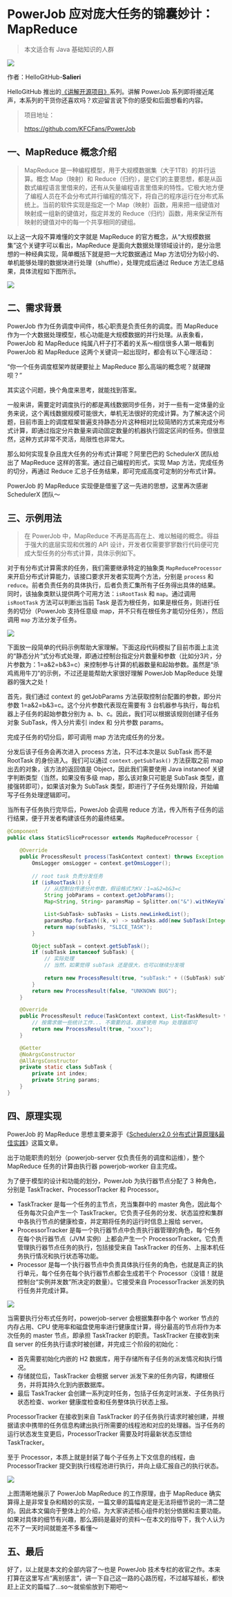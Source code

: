 # PowerJob 应对庞大任务的锦囊妙计：MapReduce

> 本文适合有 Java 基础知识的人群

![](../cover.png)

作者：HelloGitHub-**Salieri**

HelloGitHub 推出的[《讲解开源项目》](https://github.com/HelloGitHub-Team/Article)系列。讲解 PowerJob 系列即将接近尾声，本系列的干货你还喜欢吗？欢迎留言说下你的感受和后面想看的内容。

> 项目地址：
>
> https://github.com/KFCFans/PowerJob

## 一、MapReduce 概念介绍

> MapReduce 是一种编程模型，用于大规模数据集（大于1TB）的并行运算。概念 Map（映射）和 Reduce（归约），是它们的主要思想，都是从函数式编程语言里借来的，还有从矢量编程语言里借来的特性。它极大地方便了编程人员在不会分布式并行编程的情况下，将自己的程序运行在分布式系统上。当前的软件实现是指定一个 Map（映射）函数，用来把一组键值对映射成一组新的键值对，指定并发的 Reduce（归约）函数，用来保证所有映射的键值对中的每一个共享相同的键组。

以上这一大段不算难懂的文字就是 MapReduce 的官方概念，从“大规模数据集”这个关键字可以看出，MapReduce 是面向大数据处理领域设计的，是分治思想的一种经典实现，简单概括下就是把一大坨数据通过 Map 方法切分为较小的、单机能够处理的数据块进行处理（shuffle），处理完成后通过 Reduce 方法汇总结果，具体流程如下图所示。

![](1.png)

## 二、需求背景

PowerJob 作为任务调度中间件，核心职责是负责任务的调度。而 MapReduce 作为一个大数据处理模型，核心功能是大规模数据的并行处理。从表象看，PowerJob 和 MapReduce 纯属八杆子打不着的关系～相信很多人第一眼看到 PowerJob 和 MapReduce 这两个关键词一起出现时，都会有以下心理活动：

“你一个任务调度框架咋就硬要扯上 MapReduce 那么高端的概念呢？就硬蹭呗？”

其实这个问题，换个角度来思考，就能找到答案。

一般来讲，需要定时调度执行的都是离线数据同步任务，对于一些有一定体量的业务来说，这个离线数据规模可能很大，单机无法很好的完成计算。为了解决这个问题，目前市面上的调度框架普遍支持静态分片这种相对比较简陋的方式来完成分布式计算，即通过指定分片数量来调动固定数量的机器执行固定区间的任务。但很显然，这种方式非常不灵活，局限性也非常大。

那么如何实现复杂且庞大任务的分布式计算呢？阿里巴巴的 SchedulerX 团队给出了 MapReduce 这样的答案。通过自己编程的形式，实现 Map 方法，完成任务的切分，再通过 Reduce 汇总子任务结果，即可完成高度可定制的分布式计算。

PowerJob 的 MapReduce 实现便是借鉴了这一先进的思想，这里再次感谢 SchedulerX 团队～

## 三、示例用法

> 在 PowerJob 中，MapReduce 不再是高高在上、难以触碰的概念。得益于强大的底层实现和优雅的 API 设计，开发者仅需要寥寥数行代码便可完成大型任务的分布式计算，具体示例如下。

对于有分布式计算需求的任务，我们需要继承特定的抽象类 `MapReduceProcessor` 来开启分布式计算能力，该接口要求开发者实现两个方法，分别是 `process` 和 `reduce`。前者负责任务的具体执行，后者负责汇集所有子任务得出具体的结果。同时，该抽象类默认提供两个可用方法：`isRootTask` 和 `map`。通过调用 `isRootTask` 方法可以判断出当前 Task 是否为根任务，如果是根任务，则进行任务的切分（PowerJob 支持任意级 map，并不只有在根任务才能切分任务），然后调用 `map` 方法分发子任务。

![](2.png)

下面放一段简单的代码示例帮助大家理解。下面这段代码模拟了目前市面上主流的“静态分片”式分布式处理，即通过控制台指定分片数量和参数（比如分3片，分片参数为：1=a&2=b&3=c）来控制参与计算的机器数量和起始参数。虽然是“杀鸡焉用牛刀”的示例，不过还是能帮助大家很好理解 PowerJob MapReduce 处理器的强大之处！

首先，我们通过 context 的 getJobParams 方法获取控制台配置的参数，即分片参数 1=a&2=b&3=c。这个分片参数代表现在需要有 3 台机器参与执行，每台机器上子任务的起始参数分别为 a、b、c。因此，我们可以根据该规则创建子任务对象 SubTask，传入分片索引 index 和 分片参数 params。

完成子任务的切分后，即可调用 map 方法完成任务的分发。

分发后该子任务会再次进入 process 方法，只不过本次是以 SubTask 而不是 RootTask 的身份进入。我们可以通过 `context.getSubTask()` 方法获取之前 map 出去的对象，该方法的返回值是 Object，因此我们需要使用 Java instaneof 关键字判断类型（当然，如果没有多级 map，那么该对象只可能是 SubTask 类型，直接强转即可），如果该对象为 SubTask 类型，即进行了子任务处理阶段，开始编写子任务处理逻辑即可。

当所有子任务执行完毕后，PowerJob 会调用 reduce 方法，传入所有子任务的运行结果，便于开发者构建该任务的最终结果。

```java
@Component
public class StaticSliceProcessor extends MapReduceProcessor {

    @Override
    public ProcessResult process(TaskContext context) throws Exception {
        OmsLogger omsLogger = context.getOmsLogger();
        
        // root task 负责分发任务
        if (isRootTask()) {
            // 从控制台传递分片参数，假设格式为KV：1=a&2=b&3=c
            String jobParams = context.getJobParams();
            Map<String, String> paramsMap = Splitter.on("&").withKeyValueSeparator("=").split(jobParams);

            List<SubTask> subTasks = Lists.newLinkedList();
            paramsMap.forEach((k, v) -> subTasks.add(new SubTask(Integer.parseInt(k), v)));
            return map(subTasks, "SLICE_TASK");
        }

        Object subTask = context.getSubTask();
        if (subTask instanceof SubTask) {
            // 实际处理
            // 当然，如果觉得 subTask 还是很大，也可以继续分发哦
            
            return new ProcessResult(true, "subTask:" + ((SubTask) subTask).getIndex() + " process successfully");
        }
        return new ProcessResult(false, "UNKNOWN BUG");
    }

    @Override
    public ProcessResult reduce(TaskContext context, List<TaskResult> taskResults) {
        // 按需求做一些统计工作... 不需要的话，直接使用 Map 处理器即可
        return new ProcessResult(true, "xxxx");
    }

    @Getter
    @NoArgsConstructor
    @AllArgsConstructor
    private static class SubTask {
        private int index;
        private String params;
    }
}
```

## 四、原理实现

PowerJob 的 MapReduce 思想主要来源于《[Schedulerx2.0 分布式计算原理&最佳实践](https://developer.aliyun.com/article/704121?spm=a2c6h.12873581.0.0.3a41a115fWKJEC&groupCode=schedulerx)》这篇文章。

出于功能职责的划分（powerjob-server 仅负责任务的调度和运维），整个 MapReduce 任务的计算由执行器 powerjob-worker 自主完成。

为了便于模型的设计和功能的划分，PowerJob 为执行器节点分配了 3 种角色，分别是 TaskTracker、ProcessorTracker 和 Processor。

- TaskTracker 是每一个任务的主节点，充当集群中的 master 角色，因此每个任务每次只会产生一个 TaskTracker。它负责子任务的分发、状态监控和集群中各执行节点的健康检查，并定期将任务的运行时信息上报给 server。
- ProcessorTracker 是每一个执行器节点中负责执行器管理的角色，每个任务在每个执行器节点（JVM 实例）上都会产生一个 ProcessorTracker。它负责管理执行器节点任务的执行，包括接受来自 TaskTracker 的任务、上报本机任务执行情况和执行状态等功能。
- Processor 是每一个执行器节点中负责具体执行任务的角色，也就是真正的执行单元，每个任务在每个执行器节点都会生成若干个 Processor（没错！就是控制台“实例并发数”所决定的数量）。它接受来自 ProcessorTracker 派发的执行任务并完成计算。

![](3.png)

当需要执行分布式任务时，powerjob-server 会根据集群中各个 worker 节点的内存占用、CPU 使用率和磁盘使用率进行健康度计算，得分最高的节点将作为本次任务的 master 节点，即承担 TaskTracker 的职责。TaskTracker 在接收到来自 server 的任务执行请求时被创建，并完成三个阶段的初始化：
- 首先需要初始化内嵌的 H2 数据库，用于存储所有子任务的派发情况和执行情况。
- 存储就位后，TaskTracker 会根据 server 派发下来的任务内容，构建根任务，并将其持久化到内嵌数据库。
- 最后 TaskTracker 会创建一系列定时任务，包括子任务定时派发、子任务执行状态检查、worker 健康度检查和任务整体执行状态上报。

ProcessorTracker 在接收到来自 TaskTracker 的子任务执行请求时被创建，并根据请求中携带的任务信息构建出执行所需要的线程池和对应的处理器。当子任务的运行状态发生变更后，ProcessorTracker 需要及时将最新状态反馈给 TaskTracker。

至于 Processor，本质上就是封装了每个子任务上下文信息的线程，由 ProcessorTracker 提交到执行线程池进行执行，并向上级汇报自己的执行状态。

![](4.png)

上图清晰地展示了 PowerJob MapReduce 的工作原理，由于 MapReduce 确实算得上是非常复杂和精妙的实现，一篇文章的篇幅肯定是无法将细节说的一清二楚的。因此本文偏向于整体上的介绍，为大家讲述核心组件的划分依据和主要功能。如果对具体的细节有兴趣，那么源码是最好的资料～在本文的指导下，我个人认为花不了一天时间就能差不多看懂～

## 五、最后
好了，以上就是本文的全部内容了～也是 PowerJob 技术专栏的收官之作。本来打算在这里写点“离别感言”，讲一下自己这一路的心路历程，不过越写越长，都快赶上正文的篇幅了...so～就偷偷放到下期吧～